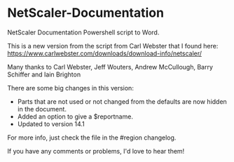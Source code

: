 # NetScaler-Documentation
NetScaler Documentation Powershell script to Word.

This is a new version from the script from Carl Webster that I found here: https://www.carlwebster.com/downloads/download-info/netscaler/

Many thanks to Carl Webster, Jeff Wouters, Andrew McCullough, Barry Schiffer and Iain Brighton

There are some big changes in this version:
- Parts that are not used or not changed from the defaults are now hidden in the document.
- Added an option to give a $reportname.
- Updated to version 14.1

For more info, just check the file in the #region changelog.

If you have any comments or problems, I'd love to hear them!
